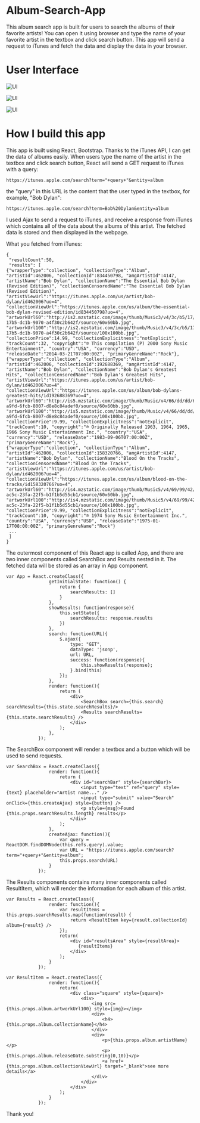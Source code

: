 # Album-Search-App
This album search app is built for users to search the albums of their favorite artists! You can open it using browser and type the name of your favorite artist in the textbox and click search button. This app will send a request to iTunes and fetch the data and display the data in your browser. 

# User Interface
![UI](https://github.com/ibwpang/AlbumSearchApp/blob/master/img/1.png)

![UI](https://github.com/ibwpang/AlbumSearchApp/blob/master/img/2.png)

![UI](https://github.com/ibwpang/AlbumSearchApp/blob/master/img/3.png)

# How I build this app
This app is built using React, Bootstrap. Thanks to the iTunes API, I can get the data of albums easily. When users type the name of the artist in the textbox and click search button, React will send a GET request to iTunes with a query: 
```
https://itunes.apple.com/search?term="+query+"&entity=album

``` 
the "query" in this URL is the content that the user typed in the textbox, for example, "Bob Dylan":
```
https://itunes.apple.com/search?term=Bob%20Dylan&entity=album

``` 
I used Ajax to send a request to iTunes, and receive a response from iTunes which contains all of the data about the albums of this artist. The fetched data is stored and then displayed in the webpage. 

What you fetched from iTunes:
```
{
 "resultCount":50,
 "results": [
{"wrapperType":"collection", "collectionType":"Album", "artistId":462006, "collectionId":834450798, "amgArtistId":4147, "artistName":"Bob Dylan", "collectionName":"The Essential Bob Dylan (Revised Edition)", "collectionCensoredName":"The Essential Bob Dylan (Revised Edition)", "artistViewUrl":"https://itunes.apple.com/us/artist/bob-dylan/id462006?uo=4", "collectionViewUrl":"https://itunes.apple.com/us/album/the-essential-bob-dylan-revised-edition/id834450798?uo=4", "artworkUrl60":"http://is2.mzstatic.com/image/thumb/Music3/v4/3c/b5/17/3cb51796-17b5-dc1b-9070-a4f30c2b642f/source/60x60bb.jpg", "artworkUrl100":"http://is2.mzstatic.com/image/thumb/Music3/v4/3c/b5/17/3cb51796-17b5-dc1b-9070-a4f30c2b642f/source/100x100bb.jpg", "collectionPrice":14.99, "collectionExplicitness":"notExplicit", "trackCount":32, "copyright":"℗ This compilation (P) 2000 Sony Music Entertainment", "country":"USA", "currency":"USD", "releaseDate":"2014-03-21T07:00:00Z", "primaryGenreName":"Rock"}, 
{"wrapperType":"collection", "collectionType":"Album", "artistId":462006, "collectionId":192688369, "amgArtistId":4147, "artistName":"Bob Dylan", "collectionName":"Bob Dylan's Greatest Hits", "collectionCensoredName":"Bob Dylan's Greatest Hits", "artistViewUrl":"https://itunes.apple.com/us/artist/bob-dylan/id462006?uo=4", "collectionViewUrl":"https://itunes.apple.com/us/album/bob-dylans-greatest-hits/id192688369?uo=4", "artworkUrl60":"http://is5.mzstatic.com/image/thumb/Music/v4/66/dd/dd/66dddda6-a9fd-6fcb-8007-d8e8c84adef0/source/60x60bb.jpg", "artworkUrl100":"http://is5.mzstatic.com/image/thumb/Music/v4/66/dd/dd/66dddda6-a9fd-6fcb-8007-d8e8c84adef0/source/100x100bb.jpg", "collectionPrice":9.99, "collectionExplicitness":"notExplicit", "trackCount":10, "copyright":"℗ Originally Released 1963, 1964, 1965, 1966 Sony Music Entertainment Inc.", "country":"USA", "currency":"USD", "releaseDate":"1983-09-06T07:00:00Z", "primaryGenreName":"Rock"}, 
{"wrapperType":"collection", "collectionType":"Album", "artistId":462006, "collectionId":158320766, "amgArtistId":4147, "artistName":"Bob Dylan", "collectionName":"Blood On the Tracks", "collectionCensoredName":"Blood On the Tracks", "artistViewUrl":"https://itunes.apple.com/us/artist/bob-dylan/id462006?uo=4", "collectionViewUrl":"https://itunes.apple.com/us/album/blood-on-the-tracks/id158320766?uo=4", "artworkUrl60":"http://is4.mzstatic.com/image/thumb/Music5/v4/69/99/42/69994248-ac5c-23fa-22f5-b1f1b5d55cb1/source/60x60bb.jpg", "artworkUrl100":"http://is4.mzstatic.com/image/thumb/Music5/v4/69/99/42/69994248-ac5c-23fa-22f5-b1f1b5d55cb1/source/100x100bb.jpg", "collectionPrice":9.99, "collectionExplicitness":"notExplicit", "trackCount":10, "copyright":"℗ 1974 Sony Music Entertainment Inc.", "country":"USA", "currency":"USD", "releaseDate":"1975-01-17T08:00:00Z", "primaryGenreName":"Rock"}
 ...
 ]
}
```

The outermost component of this React app is called App, and there are two inner components called SearchBox and Results nested in it. The fetched data will be stored as an array in App component. 

```
var App = React.createClass({
                getInitialState: function() {
                    return {
                        searchResults: []
                    }
                },
                showResults: function(response){
                    this.setState({
                        searchResults: response.results
                    })
                },
                search: function(URL){
                    $.ajax({
                        type: "GET",
                        dataType: 'jsonp',
                        url: URL,
                        success: function(response){
                            this.showResults(response);
                        }.bind(this)
                    });
                },
                render: function(){
                    return (
                        <div>
                            <SearchBox search={this.search} searchResults={this.state.searchResults}/>
                            <Results searchResults={this.state.searchResults} />
                        </div>
                    );
                },
            });

``` 

The SearchBox component will render a textbox and a button which will be used to send requests.
```
var SearchBox = React.createClass({
                render: function(){
                    return (
                        <div id="searchBar" style={searchBar}>
                            <input type="text" ref="query" style={text} placeholder="Artist name..." />
                            <input type="submit" value="Search" onClick={this.createAjax} style={button} />
                            <p style={msg}>Found {this.props.searchResults.length} results</p>
                        </div>
                    );
                },
                createAjax: function(){
                    var query = ReactDOM.findDOMNode(this.refs.query).value;
                    var URL = "https://itunes.apple.com/search?term="+query+"&entity=album";
                    this.props.search(URL)
                }
            });

``` 

The Results components contains many inner components called ResultItem, which will render the information for each album of this artist.
```
var Results = React.createClass({
                render: function(){
                    var resultItems = this.props.searchResults.map(function(result) {
                        return <ResultItem key={result.collectionId} album={result} />
                    });
                    return(
                        <div id="resultsArea" style={resultArea}>
                           {resultItems}
                        </div>
                    );
                }
            });

``` 


```
var ResultItem = React.createClass({
                render: function(){
                    return(
                        <div class="square" style={square}>
                            <div>
                                <img src={this.props.album.artworkUrl100} style={img}></img>
                                <div>
                                    <h4>{this.props.album.collectionName}</h4>
                                </div>
                                <div>
                                    <p>{this.props.album.artistName}</p>
                                    <p>{this.props.album.releaseDate.substring(0,10)}</p>
                                    <a href={this.props.album.collectionViewUrl} target="_blank">see more details</a>
                                </div>
                            </div>
                        </div>
                    );
                }
            });

``` 

Thank you!
